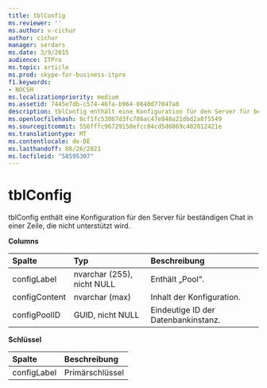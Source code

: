 ```yaml
---
title: tblConfig
ms.reviewer: ''
ms.author: v-cichur
author: cichur
manager: serdars
ms.date: 3/9/2015
audience: ITPro
ms.topic: article
ms.prod: skype-for-business-itpro
f1.keywords:
- NOCSH
ms.localizationpriority: medium
ms.assetid: 7445e7db-c574-46fa-b964-8640d77047a8
description: tblConfig enthält eine Konfiguration für den Server für beständigen Chat in einer Zeile, die nicht unterstützt wird.
ms.openlocfilehash: 8cf1fc53087d3fc786ac47e848a21dbd2a8f5549
ms.sourcegitcommit: 556fffc96729150efcc04cd5d6069c402012421e
ms.translationtype: MT
ms.contentlocale: de-DE
ms.lasthandoff: 08/26/2021
ms.locfileid: "58595307"
---
```

# <a name="tblconfig"></a>tblConfig
 
tblConfig enthält eine Konfiguration für den Server für beständigen Chat in einer Zeile, die nicht unterstützt wird.
  
**Columns**

|**Spalte**|**Typ**|**Beschreibung**|
|:-----|:-----|:-----|
|configLabel  <br/> |nvarchar (255), nicht NULL  <br/> |Enthält „Pool“.  <br/> |
|configContent  <br/> |nvarchar (max)  <br/> |Inhalt der Konfiguration.  <br/> |
|configPoolID  <br/> |GUID, nicht NULL  <br/> |Eindeutige ID der Datenbankinstanz.  <br/> |
   
**Schlüssel**

|**Spalte**|**Beschreibung**|
|:-----|:-----|
|configLabel  <br/> |Primärschlüssel  <br/> |
   

